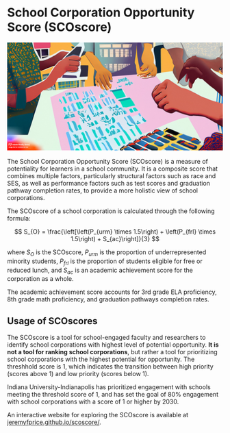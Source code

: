 # School Corporation Opportunity Score (SCOscore)

![An AI generated image of people working with data to understand opportunity for school corporations](images/dos2.jpg)

The School Corporation Opportunity Score (SCOscore) is a measure of potentiality for learners in a
school community. It is a composite score that combines multiple factors, particularly structural
factors such as race and SES, as well as performance factors such as test scores and graduation
pathway completion rates, to provide a more holistic view of school corporations.

The SCOscore of a school corporation is calculated through the following formula:

$$
S_{O} = \frac{\left[\left(P_{urm} \times 1.5\right) + \left(P_{frl} \times 1.5\right) + S_{ac}\right]}{3}
$$

where $S_{O}$ is the SCOscore, $P_{urm}$ is the proportion of underrepresented minority students,
$P_{frl}$ is the proportion of students eligible for free or reduced lunch, and $S_{ac}$ is an academic
achievement score for the corporation as a whole.

The academic achievement score accounts for 3rd grade ELA proficiency, 8th grade math proficiency, and graduation
pathways completion rates.

## Usage of SCOscores

The SCOscore is a tool for school-engaged faculty and researchers to identify school corporations with
highest level of potential opportunity. **It is not a tool for ranking school corporations**, but rather
a tool for prioritizing school corporations with the highest potential for opportunity. The threshhold score
is 1, which indicates the transition between high priority (scores above 1) and low priority (scores below 1).

Indiana University-Indianapolis has prioritized engagement with schools meeting the threshold score of 1, and
has set the goal of 80% engagement with school corporations with a score of 1 or higher by 2030.

An interactive website for exploring the SCOscore is available at [jeremyfprice.github.io/scoscore/](jeremyfprice.github.io/scoscore/).
